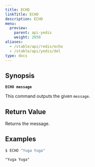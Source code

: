 ```yaml
---
title: ECHO
linkTitle: ECHO
description: ECHO
menu:
  preview:
    parent: api-yedis
    weight: 2050
aliases:
  - /stable/api/redis/echo
  - /stable/api/yedis/del
type: docs
---
```


## Synopsis

**`ECHO message`**

This command outputs the given `message`.

## Return Value

Returns the message.

## Examples

```sh
$ ECHO "Yuga Yuga"
```

```output
"Yuga Yuga"
```
